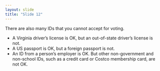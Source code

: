 ```yaml
---
layout: slide
title: "Slide 12"
---
```


There are also many IDs that you cannot accept for voting.

- A Virginia driver’s license is OK, but an out-of-state driver’s license is not.
- A US passport is OK, but a foreign passport is not.
- An ID from a person’s employer is OK. But other non-government and non-school IDs, such as a credit card or Costco membership card, are not OK.
